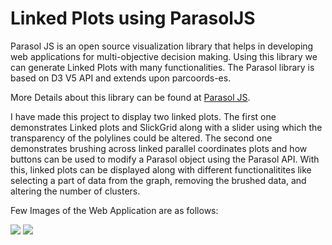 # Linked Plots using ParasolJS

Parasol JS is an open source visualization library that helps in developing web applications for multi-objective decision making. Using this library we can generate Linked Plots with many functionalities. The Parasol library is based on D3 V5 API and extends upon parcoords-es.

More Details about this library can be found at [Parasol JS](https://github.com/ParasolJS/parasol-es).

I have made this project to display two linked plots. The first one demonstrates Linked plots and SlickGrid along with a slider using which the transparency of the polylines could be altered. The second one demonstrates brushing across linked parallel coordinates plots and how buttons can be used to modify a Parasol object using the Parasol API. With this, linked plots can be displayed along with different functionalitites like selecting a part of data from the graph, removing the brushed data, and altering the number of clusters.

Few Images of the Web Application are as follows:

<img src="https://github.com/deepkchoudhary/linked-plots-using-parasolJS/blob/main/Linked%20Plots%20-%201.png">

<img src="https://github.com/deepkchoudhary/linked-plots-using-parasolJS/blob/main/Linked%20Plots%20-%202.png">
